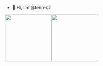 - 👋 Hi, I’m @tenn-oz

<div style="display:flex" >
  <img height=150px align="center" src="https://github-readme-stats.vercel.app/api?username=tenn-oz" />

  <img height=150px align="center" src="https://github-readme-stats.vercel.app/api/top-langs?username=tenn-oz&layout=compact" />
</div>


<!---
tenn-oz/tenn-oz is a ✨ special ✨ repository because its `README.md` (this file) appears on your GitHub profile.
You can click the Preview link to take a look at your changes.
--->
